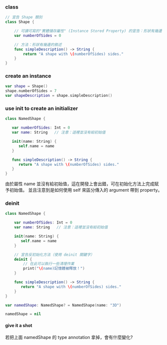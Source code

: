 

### class
```swift
// 宣告 Shape 類別
class Shape {

    // 可讀可寫的"實體儲存屬性" (Instance Stored Property) 的宣告：形狀有幾邊
    var numberOfSides = 0

    // 方法：形狀有幾邊的敘述
    func simpleDescription() -> String {
        return "A shape with \(numberOfSides) sides."
    }
}

```

### create an instance
```swift
var shape = Shape()
shape.numberOfSides = 7
var shapeDescription = shape.simpleDescription()
```
 
 ### use init to create an initializer
 ```swift
class NamedShape {

    var numberOfSides: Int = 0
    var name: String   // 注意：這裡並沒有給初始值

    init(name: String) {
       self.name = name
    }

    func simpleDescription() -> String {
       return "A shape with \(numberOfSides) sides."
    }
}
 ```
由於屬性 name 並沒有給初始值，這在開發上會出錯，可在初始化方法上完成賦予初始值。
並且注意到是如何使用 self 來區分傳入的 argument 帶到 property。

### deinit
```swift
class NamedShape {

    var numberOfSides: Int = 0
    var name: String   // 注意：這裡並沒有給初始值

    init(name: String) {
       self.name = name
    }

    // 宣告反初始化方法（使用 deinit 關鍵字）
    deinit {
        // 在此可以執行一些清理作業
        print("\(name)記憶體被釋放！")
    }

    func simpleDescription() -> String {
       return "A shape with \(numberOfSides) sides."
    }
}

var namedShape: NamedShape? = NamedShape(name: "3D")

namedShape = nil
```

#### give it a shot
若把上面 namedShape 的 type annotation 拿掉，會有什麼變化?



